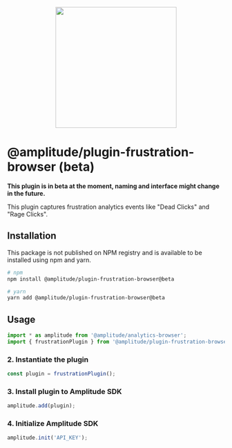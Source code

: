 <p align="center">
  <a href="https://amplitude.com" target="_blank" align="center">
    <img src="https://static.amplitude.com/lightning/46c85bfd91905de8047f1ee65c7c93d6fa9ee6ea/static/media/amplitude-logo-with-text.4fb9e463.svg" width="280">
  </a>
  <br />
</p>

# @amplitude/plugin-frustration-browser (beta)
**This plugin is in beta at the moment, naming and interface might change in the future.**

This plugin captures frustration analytics events like "Dead Clicks" and "Rage Clicks".

## Installation

This package is not published on NPM registry and is available to be installed using npm and yarn.

```sh
# npm
npm install @amplitude/plugin-frustration-browser@beta

# yarn
yarn add @amplitude/plugin-frustration-browser@beta
```

## Usage

```typescript
import * as amplitude from '@amplitude/analytics-browser';
import { frustrationPlugin } from '@amplitude/plugin-frustration-browser';
```

### 2. Instantiate the plugin

```typescript
const plugin = frustrationPlugin();
```

### 3. Install plugin to Amplitude SDK

```typescript
amplitude.add(plugin);
```

### 4. Initialize Amplitude SDK

```typescript
amplitude.init('API_KEY');
```
